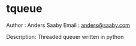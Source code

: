tqueue
======

Author : Anders Saaby
Email  : anders@saaby.com

Description:
Threaded queuer written in python
